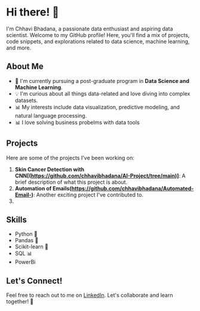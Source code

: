 # Hi there! 👋

I'm Chhavi Bhadana, a passionate data enthusiast and aspiring data scientist. Welcome to my GitHub profile! Here, you'll find a mix of projects, code snippets, and explorations related to data science, machine learning, and more.

## About Me

- 🌱 I'm currently pursuing a post-graduate program in **Data Science and Machine Learning**.
- 💡 I'm curious about all things data-related and love diving into complex datasets.
- 📊 My interests include data visualization, predictive modeling, and natural language processing.
- 📊 I love solving business probelms with data tools

## Projects

Here are some of the projects I've been working on:

1. **Skin Cancer Detection with CNN[(https://github.com/chhavibhadana/AI-Project/tree/main)]**: A brief description of what this project is about.
2. **Automation of Emails(https://github.com/chhavibhadana/Automated-Email-)**: Another exciting project I've contributed to.
3. 
## Skills

- Python 🐍
- Pandas 🐼
- Scikit-learn 🤖
- SQL 📊
- PowerBi

## Let's Connect!

Feel free to reach out to me on [LinkedIn](https://www.linkedin.com/in/chhavibhadana). Let's collaborate and learn together! 🚀



